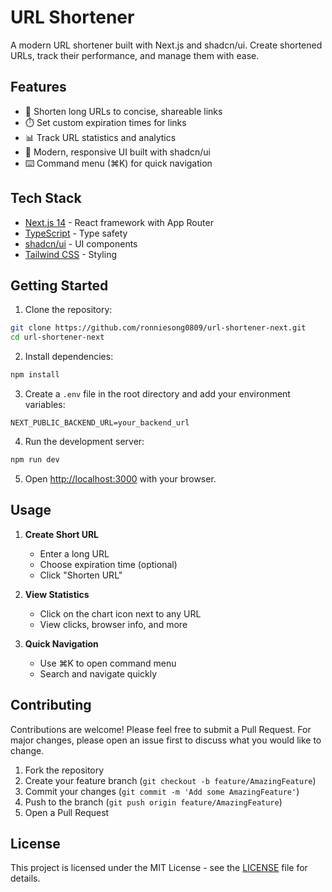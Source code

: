 # URL Shortener

A modern URL shortener built with Next.js and shadcn/ui. Create shortened URLs, track their performance, and manage them with ease.

## Features

- 🔗 Shorten long URLs to concise, shareable links
- ⏱️ Set custom expiration times for links
- 📊 Track URL statistics and analytics
- 🎨 Modern, responsive UI built with shadcn/ui
- ⌨️ Command menu (⌘K) for quick navigation

## Tech Stack

- [Next.js 14](https://nextjs.org/) - React framework with App Router
- [TypeScript](https://www.typescriptlang.org/) - Type safety
- [shadcn/ui](https://ui.shadcn.com/) - UI components
- [Tailwind CSS](https://tailwindcss.com/) - Styling

## Getting Started

1. Clone the repository:

```bash
git clone https://github.com/ronniesong0809/url-shortener-next.git
cd url-shortener-next
```

2. Install dependencies:

```bash
npm install
```

3. Create a `.env` file in the root directory and add your environment variables:

```env
NEXT_PUBLIC_BACKEND_URL=your_backend_url
```

4. Run the development server:

```bash
npm run dev
```

5. Open [http://localhost:3000](http://localhost:3000) with your browser.

## Usage

1. **Create Short URL**

   - Enter a long URL
   - Choose expiration time (optional)
   - Click "Shorten URL"

2. **View Statistics**

   - Click on the chart icon next to any URL
   - View clicks, browser info, and more

3. **Quick Navigation**
   - Use ⌘K to open command menu
   - Search and navigate quickly

## Contributing

Contributions are welcome! Please feel free to submit a Pull Request. For major changes, please open an issue first to discuss what you would like to change.

1. Fork the repository
2. Create your feature branch (`git checkout -b feature/AmazingFeature`)
3. Commit your changes (`git commit -m 'Add some AmazingFeature'`)
4. Push to the branch (`git push origin feature/AmazingFeature`)
5. Open a Pull Request

## License

This project is licensed under the MIT License - see the [LICENSE](LICENSE) file for details.
